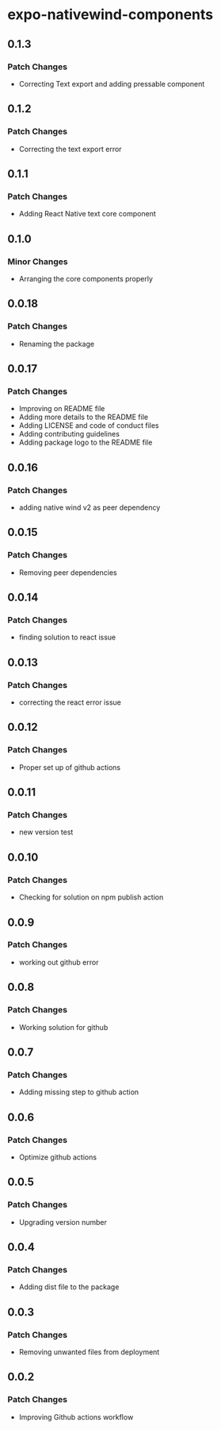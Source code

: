 # expo-nativewind-components

## 0.1.3

### Patch Changes

- Correcting Text export and adding pressable component

## 0.1.2

### Patch Changes

- Correcting the text export error

## 0.1.1

### Patch Changes

- Adding React Native text core component

## 0.1.0

### Minor Changes

- Arranging the core components properly

## 0.0.18

### Patch Changes

- Renaming the package

## 0.0.17

### Patch Changes

- Improving on README file
- Adding more details to the README file
- Adding LICENSE and code of conduct files
- Adding contributing guidelines
- Adding package logo to the README file

## 0.0.16

### Patch Changes

- adding native wind v2 as peer dependency

## 0.0.15

### Patch Changes

- Removing peer dependencies

## 0.0.14

### Patch Changes

- finding solution to react issue

## 0.0.13

### Patch Changes

- correcting the react error issue

## 0.0.12

### Patch Changes

- Proper set up of github actions

## 0.0.11

### Patch Changes

- new version test

## 0.0.10

### Patch Changes

- Checking for solution on npm publish action

## 0.0.9

### Patch Changes

- working out github error

## 0.0.8

### Patch Changes

- Working solution for github

## 0.0.7

### Patch Changes

- Adding missing step to github action

## 0.0.6

### Patch Changes

- Optimize github actions

## 0.0.5

### Patch Changes

- Upgrading version number

## 0.0.4

### Patch Changes

- Adding dist file to the package

## 0.0.3

### Patch Changes

- Removing unwanted files from deployment

## 0.0.2

### Patch Changes

- Improving Github actions workflow
